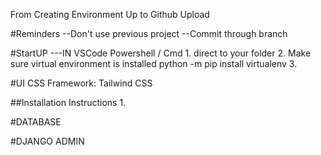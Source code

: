 From Creating Environment Up to Github Upload

#Reminders
--Don't use previous project
--Commit through branch

#StartUP
---IN VSCode Powershell / Cmd
    1. direct to your folder
    2. Make sure virtual environment is installed
            python -m pip install virtualenv
    3.


#UI
CSS Framework: Tailwind CSS

##Installation Instructions
    1. 

#DATABASE

#DJANGO ADMIN
